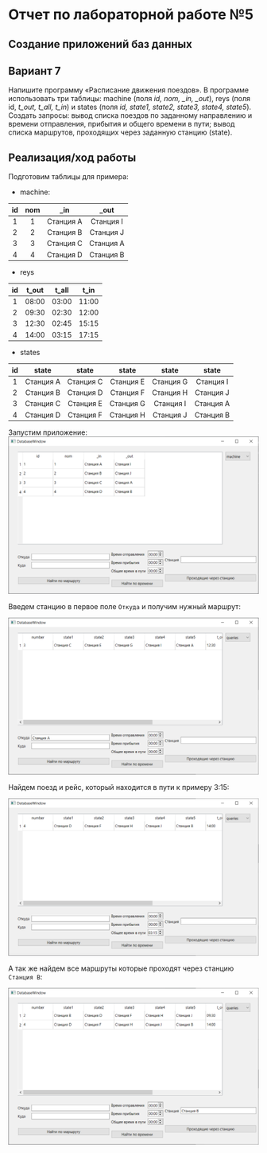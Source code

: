 # Отчет по лабораторной работе №5

## Создание приложений баз данных

## Вариант 7

Напишите программу «Расписание движения поездов». В программе использовать три таблицы: machine (поля *id, nom, _in, _out*), reys (поля id, *t_out, t_all, t_in*) и states (поля *id, state1, state2, state3, state4, state5*). Создать запросы: вывод списка поездов по заданному направлению и времени отправления, прибытия и общего времени в пути; вывод списка маршрутов, проходящих через заданную станцию (state).

## Реализация/ход работы

Подготовим таблицы для примера:

- machine:

| id | nom | _in | _out |
|:--:|:--:|:--:|:--:|
|1|1|Станция A|Станция I|
|2|2|Станция B|Станция J|
|3|3|Станция C|Станция A|
|4|4|Станция D|Станция B|

- reys

| id | t_out | t_all | t_in |
|:--:|:--:|:--:|:--:|
|1|08:00|03:00|11:00|
|2|09:30|02:30|12:00|
|3|12:30|02:45|15:15|
|4|14:00|03:15|17:15|

- states

| id | state | state | state | state | state |
|:--:|:--:|:--:|:--:|:--:|:--:|
|1|Станция A|Станция C|Станция E|Станция G|Станция I|
|2|Станция B|Станция D|Станция F|Станция H|Станция J|
|3|Станция C|Станция E|Станция G|Станция I|Станция A|
|4|Станция D|Станция F|Станция H|Станция J|Станция B|

Запустим приложение:
![image](./images/image.png)

Введем станцию в первое поле `Откуда` и получим нужный маршрут:

![image](./images/image-1.png)

Найдем поезд и рейс, который находится в пути к примеру 3:15:

![image](./images/image-2.png)

А так же найдем все маршруты которые проходят через станцию `Станция В`:

![image](./images/image-3.png)